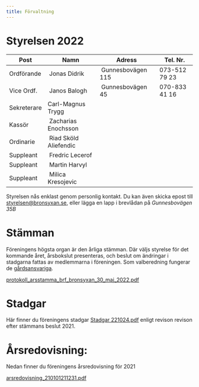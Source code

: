 ```yaml
---
title: Förvaltning
---
```


Styrelsen 2022
================

| Post        | Namn                  | Adress            | Tel. Nr.      | 
|-------------|---------------------  |-------------------|---------------|
| Ordförande  | Jonas Didrik          | Gunnesbovägen 115 | 073-512 79 23 |
| Vice Ordf.  | Janos Balogh          | Gunnesbovägen 45  | 070-833 41 16 |
| Sekreterare | Carl-Magnus Trygg     |                   |               |
| Kassör      | Zacharias Enochsson   |                   |               |
| Ordinarie   | Riad Sköld Aliefendic |                   |               |
| Suppleant   | Fredric Lecerof       |                   |               |
| Suppleant   | Martin Harvyl         |                   |               |
| Suppleant   | Milica Kresojevic     |                   |               |

Styrelsen nås enklast genom personlig kontakt. Du kan även skicka epost till styrelsen@bronsyxan.se, eller lägga en lapp i brevlådan på *Gunnesbovägen 35B*



Stämman 
===================

Föreningens högsta organ är den årliga stämman. Där väljs styrelse för det kommande året, årsbokslut presenteras, och beslut om ändringar i stadgarna fattas av medlemmarna i föreningen. Som valberedning fungerar de [gårdsansvariga](./yards.html).

[protokoll_arsstamma_brf_bronsyxan_30_maj_2022.pdf](https://github.com/zaceno/bronsyxan/files/9564552/protokoll_arsstamma_brf_bronsyxan_30_maj_2022.pdf)

Stadgar
==========

Här finner du föreningens stadgar [Stadgar 221024.pdf](https://github.com/zaceno/bronsyxan/files/9866442/Stadgar.221024.pdf) enligt revison revison efter stämmans beslut 2021.


Årsredovisning:
===============
Nedan finner du föreningens årsredovisning för 2021

[arsredovisning_210101211231.pdf](https://github.com/zaceno/bronsyxan/files/9564516/arsredovisning_210101211231.pdf)




